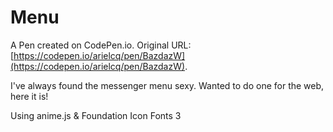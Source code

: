 # Menu 

A Pen created on CodePen.io. Original URL: [https://codepen.io/arielcq/pen/BazdazW](https://codepen.io/arielcq/pen/BazdazW).

I've always found the messenger menu sexy. Wanted to do one for the web, here it is!
 
Using anime.js & Foundation Icon Fonts 3
